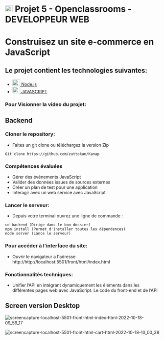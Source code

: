 # <a  href="https://openclassrooms.com/fr/paths/717-developpeur-web"  title="openclassrooms"><img  src="https://upload.wikimedia.org/wikipedia/fr/0/0d/Logo_OpenClassrooms.png"  alt="openclassrooms"  width="25px"  height="21px"></a> Projet 5 - Openclassrooms - DEVELOPPEUR WEB

# Construisez un site e-commerce en JavaScript

## Le projet contient les technologies suivantes:

- <a  href="https://nodejs.org/"  title="Node.js"><img  src="https://github.com/get-icon/geticon/raw/master/icons/nodejs-icon.svg"  alt="Node.js"  width="25px"  height="21px"> Node.js</a>
- <a  href="https://www.w3schools.com/js/"  title="JAVASCRIPT"><img  src="https://github.com/get-icon/geticon/blob/master/icons/javascript.svg"  alt="JAVASCRIPT"  width="25px"  height="21px"> JAVASCRIPT</a>

### Pour Visionner la video du projet:

## Backend

### Cloner le repository:

- Faites un git clone ou téléchargez la version Zip

```
Git clone https://github.com/zuttokan/Kanap
```

### Compétences évaluées

- Gérer des événements JavaScript
- Valider des données issues de sources externes
- Créer un plan de test pour une application
- Interagir avec un web service avec JavaScript

### Lancer le serveur:

- Depuis votre terminal ouvrez une ligne de commande :

```
cd backend (Dirige dans le bon dossier)
npm install (Permet d'installer toutes les dépendences)
node server (Lance le serveur)

```

### Pour accéder à l'interface du site:

- Ouvrir le navigateur a l'adresse http://http://localhost:5501/front/html/index.html

### Fonctionnalités techniques:

<ul>
<li>Unifier l’API en intégrant dynamiquement les éléments dans les différentes pages web avec JavaScript. Le code du front-end et de l’API </li>
</ul>

## Screen version Desktop

![screencapture-localhost-5501-front-html-index-html-2022-10-18-09_59_17](https://user-images.githubusercontent.com/100352779/196386902-20848eee-078e-48e5-88ae-5b03f9985726.png)

![screencapture-localhost-5501-front-html-cart-html-2022-10-18-10_00_38](https://user-images.githubusercontent.com/100352779/196386970-bf26d820-f059-4cc0-9d19-d1259f9a8d62.png)
